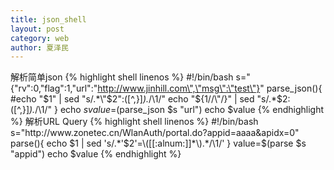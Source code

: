 ```yaml
---
title: json_shell
layout: post
category: web
author: 夏泽民
---
```

<!-- more -->
解析简单json
{% highlight shell linenos %}
 #!/bin/bash
s="{\"rv\":0,\"flag\":1,\"url\":\"http://www.jinhill.com\",\"msg\":\"test\"}"
parse_json(){
 #echo "$1" | sed "s/.*\"$2\":\([^,}]*\).*/\1/"
echo "${1//\"/}" | sed "s/.*$2:\([^,}]*\).*/\1/"
}
echo $s
value=$(parse_json $s "url")
echo $value
{% endhighlight %}
解析URL Query
{% highlight shell linenos %}
 #!/bin/bash
s="http://www.zonetec.cn/WlanAuth/portal.do?appid=aaaa&apidx=0"
parse(){
 echo $1 | sed 's/.*'$2'=\([[:alnum:]]*\).*/\1/'
}
value=$(parse $s "appid")
echo $value
{% endhighlight %}
